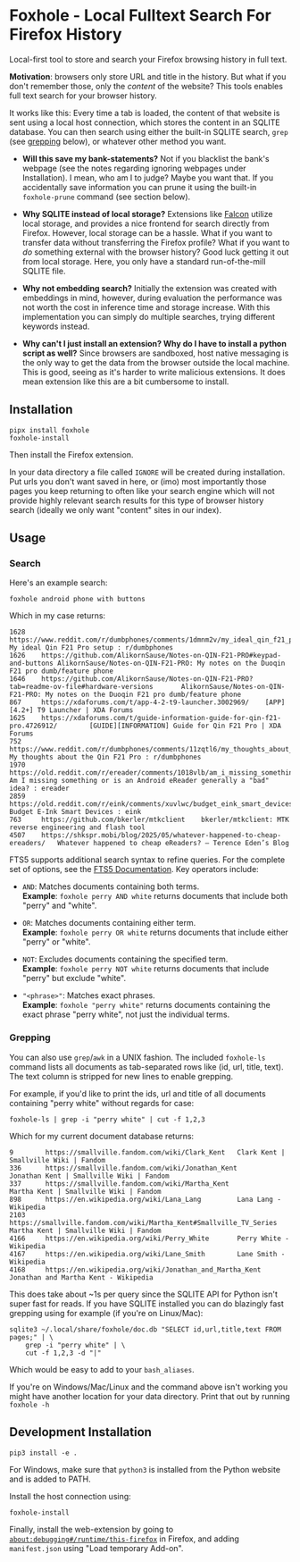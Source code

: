 # Foxhole - Local Fulltext Search For Firefox History

Local-first tool to store and search your Firefox browsing history in full text.

**Motivation**: browsers only store URL and title in the history. But what if
you don't remember those, only the _content_ of the website? This tools enables
full text search for your browser history.

It works like this: Every time a tab is loaded, the content of that website is
sent using a local host connection, which stores the content in an SQLITE
database. You can then search using either the built-in SQLITE search, `grep`
(see [grepping](#grepping) below), or whatever other method you want.

- **Will this save my bank-statements?** Not if you blacklist the bank's
  webpage (see the notes regarding ignoring webpages under Installation). I
  mean, who am I to judge? Maybe you want that. If you accidentally save
  information you can prune it using the built-in `foxhole-prune` command (see
  section below).

- **Why SQLITE instead of local storage?** Extensions like
  [Falcon](https://github.com/cennoxx/falcon) utilize local storage, and
  provides a nice frontend for search directly from Firefox.  However, local
  storage can be a hassle. What if you want to transfer data without
  transferring the Firefox profile? What if you want to _do_ something external
  with the browser history? Good luck getting it out from local storage. Here,
  you only have a standard run-of-the-mill SQLITE file.

- **Why not embedding search?** Initially the extension was created with
  embeddings in mind, however, during evaluation the performance was not worth
  the cost in inference time and storage increase. With this implementation you
  can simply do multiple searches, trying different keywords instead.

- **Why can't I just install an extension? Why do I have to install a python
  script as well?** Since browsers are sandboxed, host native messaging is the
  only way to get the data from the browser outside the local machine. This is
  good, seeing as it's harder to write malicious extensions. It does mean
  extension like this are a bit cumbersome to install.

## Installation

```
pipx install foxhole
foxhole-install
```

Then install the Firefox extension.

In your data directory a file called `IGNORE` will be created during
installation. Put urls you don't want saved in here, or (imo) most importantly
those pages you keep returning to often like your search engine which will not
provide highly relevant search results for this type of browser history search
(ideally we only want "content" sites in our index).

## Usage

### Search

Here's an example search:

```
foxhole android phone with buttons
```

Which in my case returns:

```
1628    https://www.reddit.com/r/dumbphones/comments/1dmnm2v/my_ideal_qin_f21_pro_setup/        My ideal Qin F21 Pro setup : r/dumbphones
1626    https://github.com/AlikornSause/Notes-on-QIN-F21-PRO#keypad-and-buttons AlikornSause/Notes-on-QIN-F21-PRO: My notes on the Duoqin F21 pro dumb/feature phone
1646    https://github.com/AlikornSause/Notes-on-QIN-F21-PRO?tab=readme-ov-file#hardware-versions       AlikornSause/Notes-on-QIN-F21-PRO: My notes on the Duoqin F21 pro dumb/feature phone
867     https://xdaforums.com/t/app-4-2-t9-launcher.3002969/    [APP][4.2+] T9 Launcher | XDA Forums
1625    https://xdaforums.com/t/guide-information-guide-for-qin-f21-pro.4726912/        [GUIDE][INFORMATION] Guide for Qin F21 Pro | XDA Forums
752     https://www.reddit.com/r/dumbphones/comments/11zqtl6/my_thoughts_about_the_qin_f21_pro/ My thoughts about the Qin F21 Pro : r/dumbphones
1970    https://old.reddit.com/r/ereader/comments/1018vlb/am_i_missing_something_or_is_an_android_ereader/      Am I missing something or is an Android eReader generally a "bad" idea? : ereader
2859    https://old.reddit.com/r/eink/comments/xuvlwc/budget_eink_smart_devices/        Budget E-Ink Smart Devices : eink
763     https://github.com/bkerler/mtkclient    bkerler/mtkclient: MTK reverse engineering and flash tool
4507    https://shkspr.mobi/blog/2025/05/whatever-happened-to-cheap-ereaders/   Whatever happened to cheap eReaders? – Terence Eden’s Blog
```

FTS5 supports additional search syntax to refine queries. For the complete set
of options, see the [FTS5 Documentation](https://sqlite.org/fts5.html). Key
operators include:

- `AND`: Matches documents containing both terms.  
  **Example**: `foxhole perry AND white` returns documents that include
  both "perry" and "white".

- `OR`: Matches documents containing either term.  
  **Example**: `foxhole perry OR white` returns documents that include
  either "perry" or "white".

- `NOT`: Excludes documents containing the specified term.  
  **Example**: `foxhole perry NOT white` returns documents that include
  "perry" but exclude "white".

- `"<phrase>"`: Matches exact phrases.  
  **Example**: `foxhole "perry white"` returns documents containing the
  exact phrase "perry white", not just the individual terms.

### Grepping

You can also use `grep`/`awk` in a UNIX fashion. The included `foxhole-ls`
command lists all documents as tab-separated rows like (id, url, title, text).
The text column is stripped for new lines to enable grepping.

For example, if you'd like to print the ids, url and title of all documents
containing "perry white" without regards for case:

```
foxhole-ls | grep -i "perry white" | cut -f 1,2,3
```

Which for my current document database returns:

```
9        https://smallville.fandom.com/wiki/Clark_Kent   Clark Kent | Smallville Wiki | Fandom
336      https://smallville.fandom.com/wiki/Jonathan_Kent        Jonathan Kent | Smallville Wiki | Fandom
337      https://smallville.fandom.com/wiki/Martha_Kent          Martha Kent | Smallville Wiki | Fandom
898      https://en.wikipedia.org/wiki/Lana_Lang         Lana Lang - Wikipedia
2103     https://smallville.fandom.com/wiki/Martha_Kent#Smallville_TV_Series     Martha Kent | Smallville Wiki | Fandom
4166     https://en.wikipedia.org/wiki/Perry_White       Perry White - Wikipedia
4167     https://en.wikipedia.org/wiki/Lane_Smith        Lane Smith - Wikipedia
4168     https://en.wikipedia.org/wiki/Jonathan_and_Martha_Kent          Jonathan and Martha Kent - Wikipedia
```

This does take about ~1s per query since the SQLITE API for Python isn't super
fast for reads. If you have SQLITE installed you can do blazingly fast grepping
using for example (if you're on Linux/Mac):

```
sqlite3 ~/.local/share/foxhole/doc.db "SELECT id,url,title,text FROM pages;" | \
    grep -i "perry white" | \
    cut -f 1,2,3 -d "|"
```

Which would be easy to add to your `bash_aliases`.

If you're on Windows/Mac/Linux and the command above isn't working you might
have another location for your data directory. Print that out by running
`foxhole -h`

## Development Installation

```
pip3 install -e .
```

For Windows, make sure that `python3` is installed from the Python website and
is added to PATH.

Install the host connection using:

```
foxhole-install
```

Finally, install the web-extension by going to
[`about:debugging#/runtime/this-firefox`](about:debugging#/runtime/this-firefox)
in Firefox, and adding `manifest.json` using "Load temporary Add-on".
